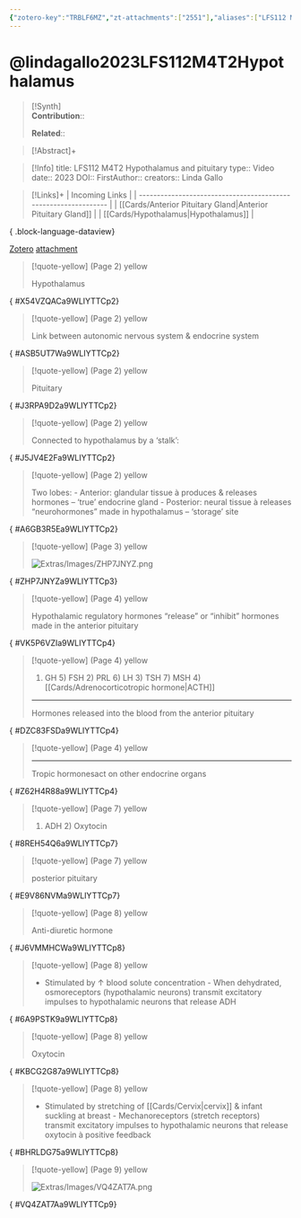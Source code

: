 ```yaml
---
{"zotero-key":"TRBLF6MZ","zt-attachments":["2551"],"aliases":["LFS112 M4T2 Hypothalamus and pituitary"],"keywords":null,"FirstAuthor":"[[ Linda Gallo]]","tags":["source/video","Uni/LFS112"],"dg-publish":true,"permalink":"/sources/video/lindagallo2023-lfs-112-m4-t2-hypothalamus/","dgPassFrontmatter":true}
---
```


# @lindagallo2023LFS112M4T2Hypothalamus

>[!Synth]  
>**Contribution**::  
>  
>**Related**:: 
>  

> [!Abstract]+
> 

> [!Info]
> title: LFS112 M4T2 Hypothalamus and pituitary
> type:: Video 
> date:: 2023
> DOI:: 
> FirstAuthor:: 
> creators:: Linda Gallo

> [!Links]+
>  | Incoming Links                                                  |
> | --------------------------------------------------------------- |
> | [[Cards/Anterior Pituitary Gland\|Anterior Pituitary Gland]] |
> | [[Cards/Hypothalamus\|Hypothalamus]]                         |
> 
{ .block-language-dataview}


[Zotero](zotero://select/library/items/TRBLF6MZ) [attachment](file:///Users/nathanmaxwell/Zotero/storage/9WLIYTTC/-LFS112M4T2HypothalamusPituitary.pdf)

> [!quote-yellow] (Page 2) yellow
> 
> Hypothalamus
>
{ #X54VZQACa9WLIYTTCp2}


> [!quote-yellow] (Page 2) yellow
> 
> Link between autonomic nervous system & endocrine system
>
{ #ASB5UT7Wa9WLIYTTCp2}


> [!quote-yellow] (Page 2) yellow
> 
> Pituitary
>
{ #J3RPA9D2a9WLIYTTCp2}


> [!quote-yellow] (Page 2) yellow
> 
> Connected to hypothalamus by a ‘stalk’:
>
{ #J5JV4E2Fa9WLIYTTCp2}


> [!quote-yellow] (Page 2) yellow
> 
> Two lobes: - Anterior: glandular tissue à produces & releases hormones – ‘true’ endocrine gland - Posterior: neural tissue à releases “neurohormones” made in hypothalamus – ‘storage’ site
>
{ #A6GB3R5Ea9WLIYTTCp2}


> [!quote-yellow] (Page 3) yellow
> 
> ![Extras/Images/ZHP7JNYZ.png](/img/user/Extras/Images/ZHP7JNYZ.png)
>
{ #ZHP7JNYZa9WLIYTTCp3}


> [!quote-yellow] (Page 4) yellow
> 
> Hypothalamic regulatory hormones “release” or “inhibit” hormones made in the anterior pituitary
>
{ #VK5P6VZIa9WLIYTTCp4}


> [!quote-yellow] (Page 4) yellow
> 
> 1) GH 5) FSH 2) PRL 6) LH 3) TSH 7) MSH 4) [[Cards/Adrenocorticotropic hormone\|ACTH]]
> 
> ---
> Hormones released into the blood from the anterior pituitary
>
{ #DZC83FSDa9WLIYTTCp4}


> [!quote-yellow] (Page 4) yellow
> 
> 
> 
> ---
> Tropic hormonesact on other endocrine organs
>
{ #Z62H4R88a9WLIYTTCp4}


> [!quote-yellow] (Page 7) yellow
> 
> 1) ADH 2) Oxytocin
>
{ #8REH54Q6a9WLIYTTCp7}


> [!quote-yellow] (Page 7) yellow
> 
> posterior pituitary
>
{ #E9V86NVMa9WLIYTTCp7}


> [!quote-yellow] (Page 8) yellow
> 
> Anti-diuretic hormone
>
{ #J6VMMHCWa9WLIYTTCp8}


> [!quote-yellow] (Page 8) yellow
> 
> - Stimulated by ↑ blood solute concentration - When dehydrated, osmoreceptors (hypothalamic neurons) transmit excitatory impulses to hypothalamic neurons that release ADH
>
{ #6A9PSTK9a9WLIYTTCp8}


> [!quote-yellow] (Page 8) yellow
> 
> Oxytocin
>
{ #KBCG2G87a9WLIYTTCp8}


> [!quote-yellow] (Page 8) yellow
> 
> - Stimulated by stretching of [[Cards/Cervix\|cervix]] & infant suckling at breast - Mechanoreceptors (stretch receptors) transmit excitatory impulses to hypothalamic neurons that release oxytocin à positive feedback
>
{ #BHRLDG75a9WLIYTTCp8}


> [!quote-yellow] (Page 9) yellow
> 
> ![Extras/Images/VQ4ZAT7A.png](/img/user/Extras/Images/VQ4ZAT7A.png)
>
{ #VQ4ZAT7Aa9WLIYTTCp9}

